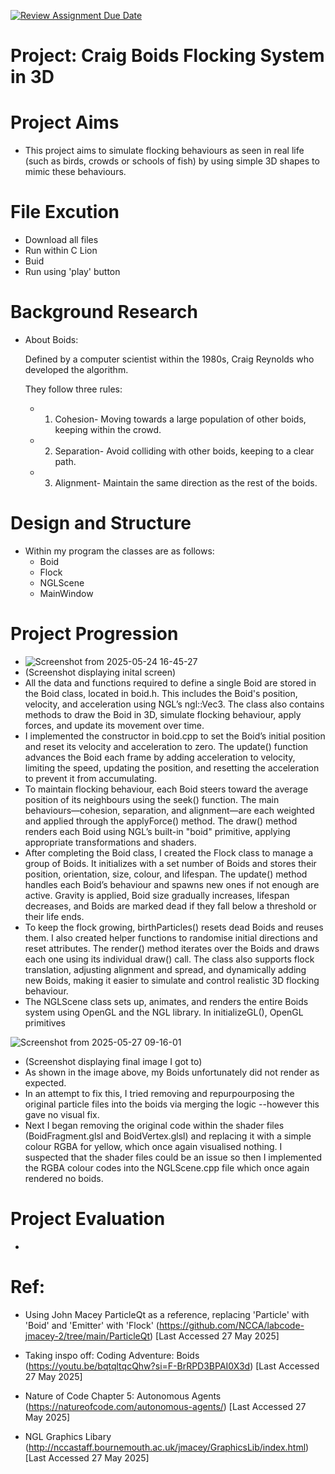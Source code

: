[![Review Assignment Due Date](https://classroom.github.com/assets/deadline-readme-button-22041afd0340ce965d47ae6ef1cefeee28c7c493a6346c4f15d667ab976d596c.svg)](https://classroom.github.com/a/hhQzWvz6)


# Project: Craig Boids Flocking System in 3D

# Project Aims
- This project aims to simulate flocking behaviours as seen in real life (such as birds, crowds or schools of fish) by using simple 3D shapes to mimic these behaviours.

# File Excution
- Download all files
- Run within C Lion
- Buid
- Run using 'play' button

# Background Research
- About Boids:

  Defined by a computer scientist within the 1980s, Craig Reynolds who developed the algorithm.

    They follow three rules:
     - 1) Cohesion- Moving towards a large population of other boids, keeping within the crowd.
     - 2) Separation- Avoid colliding with other boids, keeping to a clear path.
     - 3) Alignment- Maintain the same direction as the rest of the boids.


# Design and Structure
  - Within my program the classes are as follows:
    - Boid
    - Flock
    - NGLScene
    - MainWindow


# Project Progression
- ![Screenshot from 2025-05-24 16-45-27](https://github.com/user-attachments/assets/5e9e954f-ad1d-4047-b10c-9401d521bdbd)
- (Screenshot displaying inital screen)
- All the data and functions required to define a single Boid are stored in the Boid class, located in boid.h. This includes the Boid's position, velocity, and acceleration using NGL’s ngl::Vec3. The class also contains methods to draw the Boid in 3D, simulate flocking behaviour, apply forces, and update its movement over time.
- I implemented the constructor in boid.cpp to set the Boid’s initial position and reset its velocity and acceleration to zero. The update() function advances the Boid each frame by adding acceleration to velocity, limiting the speed, updating the position, and resetting the acceleration to prevent it from accumulating.
- To maintain flocking behaviour, each Boid steers toward the average position of its neighbours using the seek() function. The main behaviours—cohesion, separation, and alignment—are each weighted and applied through the applyForce() method. The draw() method renders each Boid using NGL’s built-in "boid" primitive, applying appropriate transformations and shaders.
- After completing the Boid class, I created the Flock class to manage a group of Boids. It initializes with a set number of Boids and stores their position, orientation, size, colour, and lifespan. The update() method handles each Boid’s behaviour and spawns new ones if not enough are active. Gravity is applied, Boid size gradually increases, lifespan decreases, and Boids are marked dead if they fall below a threshold or their life ends.
- To keep the flock growing, birthParticles() resets dead Boids and reuses them. I also created helper functions to randomise initial directions and reset attributes. The render() method iterates over the Boids and draws each one using its individual draw() call. The class also supports flock translation, adjusting alignment and spread, and dynamically adding new Boids, making it easier to simulate and control realistic 3D flocking behaviour.
- The NGLScene class sets up, animates, and renders the entire Boids system using OpenGL and the NGL library. In initializeGL(), OpenGL primitives

![Screenshot from 2025-05-27 09-16-01](https://github.com/user-attachments/assets/b344e2c8-b5ed-4972-91ec-4db19fa12315)
- (Screenshot displaying final image I got to)
- As shown in the image above, my Boids unfortunately did not render as expected.
- In an attempt to fix this, I tried removing and repurpourposing the original particle files into the boids via merging the logic --however this gave no visual fix.
- Next I began removing the original code within the shader files (BoidFragment.glsl and BoidVertex.glsl) and replacing it with a simple colour RGBA for yellow, which once again visualised nothing. I suspected that the shader files could be an issue so then I implemented the RGBA colour codes into the NGLScene.cpp file which once again rendered no boids.

# Project Evaluation
- 

# Ref:
- Using John Macey ParticleQt as a reference, replacing 'Particle' with 'Boid' and 'Emitter' with 'Flock' (https://github.com/NCCA/labcode-jmacey-2/tree/main/ParticleQt) [Last Accessed 27 May 2025]

- Taking inspo off: Coding Adventure: Boids (https://youtu.be/bqtqltqcQhw?si=F-BrRPD3BPAI0X3d) [Last Accessed 27 May 2025]

- Nature of Code Chapter 5: Autonomous Agents (https://natureofcode.com/autonomous-agents/) [Last Accessed 27 May 2025]

- NGL Graphics Libary (http://nccastaff.bournemouth.ac.uk/jmacey/GraphicsLib/index.html) [Last Accessed 27 May 2025]


